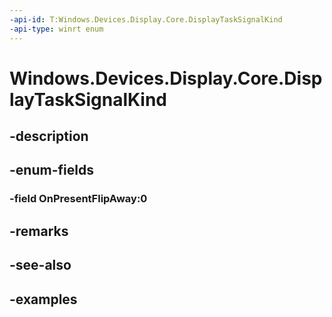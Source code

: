 ```yaml
---
-api-id: T:Windows.Devices.Display.Core.DisplayTaskSignalKind
-api-type: winrt enum
---
```


<!-- Enumeration syntax.
public enum DisplayTaskSignalKind : int 
-->

# Windows.Devices.Display.Core.DisplayTaskSignalKind

## -description

## -enum-fields
### -field OnPresentFlipAway:0

## -remarks

## -see-also

## -examples


